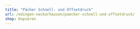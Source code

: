 ```yaml
---
title: "Pächer Schnell- und Offsetdruck"
url: /edingen-neckarhausen/paecher-schnell-und-offsetdruck/
shop: Kopieren
---
```

